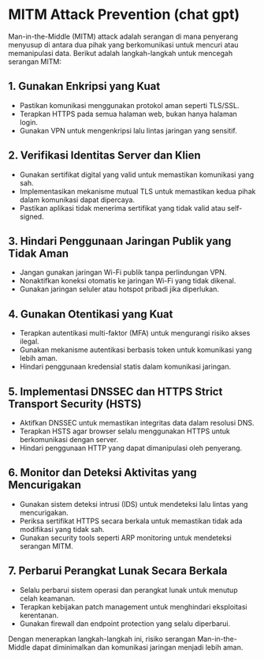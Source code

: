 # MITM Attack Prevention (chat gpt)

Man-in-the-Middle (MITM) attack adalah serangan di mana penyerang menyusup di antara dua pihak yang berkomunikasi untuk mencuri atau memanipulasi data. Berikut adalah langkah-langkah untuk mencegah serangan MITM:

## 1. Gunakan Enkripsi yang Kuat
- Pastikan komunikasi menggunakan protokol aman seperti TLS/SSL.
- Terapkan HTTPS pada semua halaman web, bukan hanya halaman login.
- Gunakan VPN untuk mengenkripsi lalu lintas jaringan yang sensitif.

## 2. Verifikasi Identitas Server dan Klien
- Gunakan sertifikat digital yang valid untuk memastikan komunikasi yang sah.
- Implementasikan mekanisme mutual TLS untuk memastikan kedua pihak dalam komunikasi dapat dipercaya.
- Pastikan aplikasi tidak menerima sertifikat yang tidak valid atau self-signed.

## 3. Hindari Penggunaan Jaringan Publik yang Tidak Aman
- Jangan gunakan jaringan Wi-Fi publik tanpa perlindungan VPN.
- Nonaktifkan koneksi otomatis ke jaringan Wi-Fi yang tidak dikenal.
- Gunakan jaringan seluler atau hotspot pribadi jika diperlukan.

## 4. Gunakan Otentikasi yang Kuat
- Terapkan autentikasi multi-faktor (MFA) untuk mengurangi risiko akses ilegal.
- Gunakan mekanisme autentikasi berbasis token untuk komunikasi yang lebih aman.
- Hindari penggunaan kredensial statis dalam komunikasi jaringan.

## 5. Implementasi DNSSEC dan HTTPS Strict Transport Security (HSTS)
- Aktifkan DNSSEC untuk memastikan integritas data dalam resolusi DNS.
- Terapkan HSTS agar browser selalu menggunakan HTTPS untuk berkomunikasi dengan server.
- Hindari penggunaan HTTP yang dapat dimanipulasi oleh penyerang.

## 6. Monitor dan Deteksi Aktivitas yang Mencurigakan
- Gunakan sistem deteksi intrusi (IDS) untuk mendeteksi lalu lintas yang mencurigakan.
- Periksa sertifikat HTTPS secara berkala untuk memastikan tidak ada modifikasi yang tidak sah.
- Gunakan security tools seperti ARP monitoring untuk mendeteksi serangan MITM.

## 7. Perbarui Perangkat Lunak Secara Berkala
- Selalu perbarui sistem operasi dan perangkat lunak untuk menutup celah keamanan.
- Terapkan kebijakan patch management untuk menghindari eksploitasi kerentanan.
- Gunakan firewall dan endpoint protection yang selalu diperbarui.

Dengan menerapkan langkah-langkah ini, risiko serangan Man-in-the-Middle dapat diminimalkan dan komunikasi jaringan menjadi lebih aman.